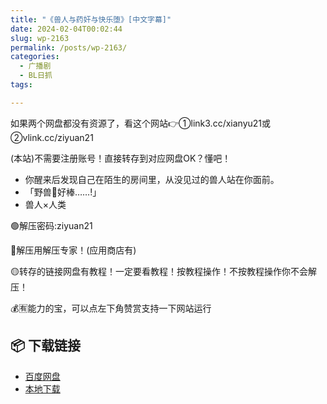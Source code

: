 ```yaml
---
title: "《兽人与药奸与快乐堕》[中文字幕]"
date: 2024-02-04T00:02:44
slug: wp-2163
permalink: /posts/wp-2163/
categories:
  - 广播剧
  - BL日抓
tags:

---
```


如果两个网盘都没有资源了，看这个网站👉①link3.cc/xianyu21或②vlink.cc/ziyuan21

(本站)不需要注册账号！直接转存到对应网盘OK？懂吧！

*   你醒来后发现自己在陌生的房间里，从没见过的兽人站在你面前。
*   「野兽🐔好棒……!」
*   兽人×人类

🟢解压密码:ziyuan21

🔵解压用解压专家！(应用商店有)

🟡转存的链接网盘有教程！一定要看教程！按教程操作！不按教程操作你不会解压！

💰🈶能力的宝，可以点左下角赞赏支持一下网站运行

## 📦 下载链接
- [百度网盘](https://blziyuan21.com/pay-download/2163?key=d697c05ecb&down_id=0)
- [本地下载](https://blziyuan21.com/pay-download/2163?key=d697c05ecb&down_id=1)

